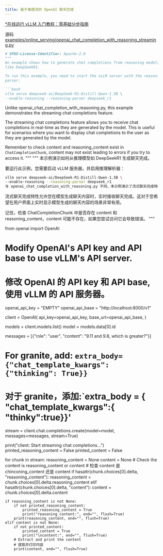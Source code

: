 ```yaml
---
title: 基于推理流的 OpenAI 聊天完成
---
```


[*在线运行 vLLM 入门教程：零基础分步指南](https://openbayes.com/console/public/tutorials/rXxb5fZFr29?utm_source=vLLM-CNdoc&utm_medium=vLLM-CNdoc-V1&utm_campaign=vLLM-CNdoc-V1-25ap)

源码 [examples/online_serving/openai_chat_completion_with_reasoning_streaming.py](https://github.com/vllm-project/vllm/blob/main/examples/online_serving/openai_chat_completion_with_reasoning_streaming.py)

```python
# SPDX-License-Identifier: Apache-2.0
"""
An example shows how to generate chat completions from reasoning models
like DeepSeekR1.

To run this example, you need to start the vLLM server with the reasoning 
parser:

```bash
vllm serve deepseek-ai/DeepSeek-R1-Distill-Qwen-1.5B \
--enable-reasoning --reasoning-parser deepseek_r1
```

Unlike openai_chat_completion_with_reasoning.py, this example demonstrates the
streaming chat completions feature.

The streaming chat completions feature allows you to receive chat completions
in real-time as they are generated by the model. This is useful for scenarios
where you want to display chat completions to the user as they are generated
by the model.

Remember to check content and reasoning_content exist in `ChatCompletionChunk`,
content may not exist leading to errors if you try to access it.
"""
"""
本示例演示如何从推理模型如 DeepSeekR1 生成聊天完成。

要运行此示例，您需要启动 vLLM 服务器，并启用推理解析器：

```bash
vllm serve deepseek-ai/DeepSeek-R1-Distill-Qwen-1.5B \
--enable-reasoning --reasoning-parser deepseek_r1
与 openai_chat_completion_with_reasoning.py 不同，本示例演示了流式聊天完成特性。
```

流式聊天完成特性允许您在模型生成聊天内容时，实时接收聊天完成。这对于您希望在用户界面上实时显示模型生成的聊天内容的场景非常有用。

记住，检查 ChatCompletionChunk 中是否存在 content 和 reasoning_content，content 可能不存在，如果您尝试访问它会导致错误。 
"""

from openai import OpenAI

# Modify OpenAI's API key and API base to use vLLM's API server.
# 修改 OpenAI 的 API key 和 API base, 使用 vLLM 的 API 服务器。
openai_api_key = "EMPTY"
openai_api_base = "http://localhost:8000/v1"

client = OpenAI(
    api_key=openai_api_key,
    base_url=openai_api_base,
)

models = client.models.list()
model = models.data[0].id

messages = [{"role": "user", "content": "9.11 and 9.8, which is greater?"}]
# For granite, add: `extra_body={"chat_template_kwargs": {"thinking": True}}`
# 对于 granite，添加:`extra_body = { "chat_template_kwargs":{ "thinky":true}}'
stream = client.chat.completions.create(model=model,
                                        messages=messages,
                                        stream=True)

print("client: Start streaming chat completions...")
printed_reasoning_content = False
printed_content = False

for chunk in stream:
    reasoning_content = None
    content = None
    # Check the content is reasoning_content or content
    # 检查 content 是 chinconing_content 还是 content
    if hasattr(chunk.choices[0].delta, "reasoning_content"):
        reasoning_content = chunk.choices[0].delta.reasoning_content
    elif hasattr(chunk.choices[0].delta, "content"):
        content = chunk.choices[0].delta.content

    if reasoning_content is not None:
        if not printed_reasoning_content:
            printed_reasoning_content = True
            print("reasoning_content:", end="", flush=True)
        print(reasoning_content, end="", flush=True)
    elif content is not None:
        if not printed_content:
            printed_content = True
            print("\ncontent:", end="", flush=True)
        # Extract and print the content
        # 提取并打印内容
        print(content, end="", flush=True)

```
